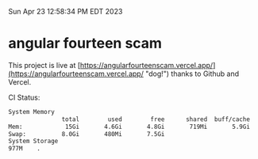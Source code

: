 Sun Apr 23 12:58:34 PM EDT 2023

# angular fourteen scam


This project is live at [https://angularfourteenscam.vercel.app/](https://angularfourteenscam.vercel.app/ "dog!") thanks to Github and Vercel.

CI Status: 

```bash
System Memory
               total        used        free      shared  buff/cache   available
Mem:            15Gi       4.6Gi       4.8Gi       719Mi       5.9Gi       9.7Gi
Swap:          8.0Gi       480Mi       7.5Gi
System Storage
977M	.
```
```bash
